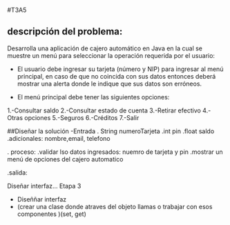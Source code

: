 #T3A5
## descripción del problema:
Desarrolla una aplicación de cajero automático en Java en la cual se muestre un menú para seleccionar la operación requerida por el usuario:

- El usuario debe ingresar su tarjeta (número y NIP) para ingresar al menú principal, en caso de que no coincida con sus datos entonces deberá mostrar una alerta donde le indique que sus datos son erróneos.

- El menú principal debe tener las siguientes opciones:

1.-Consultar saldo
2.-Consultar estado de cuenta
3.-Retirar efectivo
4.-Otras opciones
5.-Seguros
6.-Créditos
7.-Salir

##Diseñar la solución
-Entrada 
. String numeroTarjeta
.int pin 
.float saldo
.adicionales: nombre,email, telefono 

. proceso:
.validar lso datos ingresados: nuemro de tarjeta y pin
.mostrar un menú de opciones del cajero automatico

.salida:






Diseñar interfaz...
Etapa 3
![]()












- Diseññar interfaz 
- (crear una clase donde atraves del objeto llamas o trabajar con esos componentes )(set, get)




